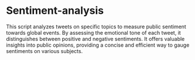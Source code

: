 # Sentiment-analysis
This script analyzes tweets on specific topics to measure public sentiment towards global events. By assessing the emotional tone of each tweet, it distinguishes between positive and negative sentiments. It offers valuable insights into public opinions, providing a concise and efficient way to gauge sentiments on various subjects.

